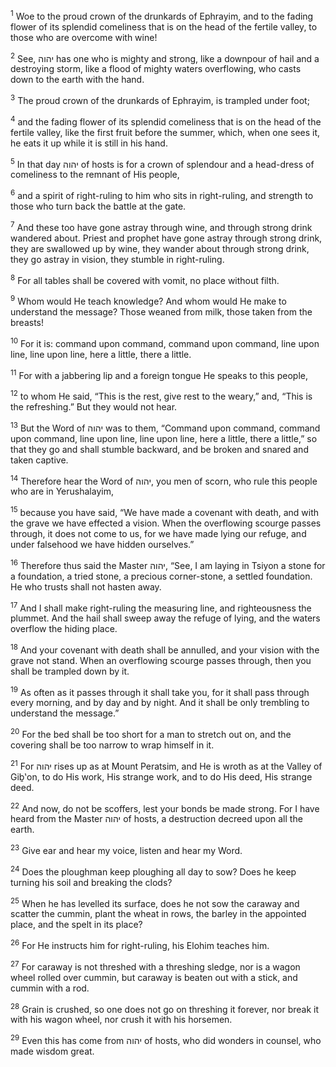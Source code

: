 <sup>1</sup> Woe to the proud crown of the drunkards of Ephrayim, and to the fading flower of its splendid comeliness that is on the head of the fertile valley, to those who are overcome with wine!

<sup>2</sup> See, יהוה has one who is mighty and strong, like a downpour of hail and a destroying storm, like a flood of mighty waters overflowing, who casts down to the earth with the hand.

<sup>3</sup> The proud crown of the drunkards of Ephrayim, is trampled under foot;

<sup>4</sup> and the fading flower of its splendid comeliness that is on the head of the fertile valley, like the first fruit before the summer, which, when one sees it, he eats it up while it is still in his hand.

<sup>5</sup> In that day יהוה of hosts is for a crown of splendour and a head-dress of comeliness to the remnant of His people,

<sup>6</sup> and a spirit of right-ruling to him who sits in right-ruling, and strength to those who turn back the battle at the gate.

<sup>7</sup> And these too have gone astray through wine, and through strong drink wandered about. Priest and prophet have gone astray through strong drink, they are swallowed up by wine, they wander about through strong drink, they go astray in vision, they stumble in right-ruling.

<sup>8</sup> For all tables shall be covered with vomit, no place without filth.

<sup>9</sup> Whom would He teach knowledge? And whom would He make to understand the message? Those weaned from milk, those taken from the breasts!

<sup>10</sup> For it is: command upon command, command upon command, line upon line, line upon line, here a little, there a little.

<sup>11</sup> For with a jabbering lip and a foreign tongue He speaks to this people,

<sup>12</sup> to whom He said, “This is the rest, give rest to the weary,” and, “This is the refreshing.” But they would not hear.

<sup>13</sup> But the Word of יהוה was to them, “Command upon command, command upon command, line upon line, line upon line, here a little, there a little,” so that they go and shall stumble backward, and be broken and snared and taken captive.

<sup>14</sup> Therefore hear the Word of יהוה, you men of scorn, who rule this people who are in Yerushalayim,

<sup>15</sup> because you have said, “We have made a covenant with death, and with the grave we have effected a vision. When the overflowing scourge passes through, it does not come to us, for we have made lying our refuge, and under falsehood we have hidden ourselves.”

<sup>16</sup> Therefore thus said the Master יהוה, “See, I am laying in Tsiyon a stone for a foundation, a tried stone, a precious corner-stone, a settled foundation. He who trusts shall not hasten away.

<sup>17</sup> And I shall make right-ruling the measuring line, and righteousness the plummet. And the hail shall sweep away the refuge of lying, and the waters overflow the hiding place.

<sup>18</sup> And your covenant with death shall be annulled, and your vision with the grave not stand. When an overflowing scourge passes through, then you shall be trampled down by it.

<sup>19</sup> As often as it passes through it shall take you, for it shall pass through every morning, and by day and by night. And it shall be only trembling to understand the message.”

<sup>20</sup> For the bed shall be too short for a man to stretch out on, and the covering shall be too narrow to wrap himself in it.

<sup>21</sup> For יהוה rises up as at Mount Peratsim, and He is wroth as at the Valley of Giḇ‛on, to do His work, His strange work, and to do His deed, His strange deed.

<sup>22</sup> And now, do not be scoffers, lest your bonds be made strong. For I have heard from the Master יהוה of hosts, a destruction decreed upon all the earth.

<sup>23</sup> Give ear and hear my voice, listen and hear my Word.

<sup>24</sup> Does the ploughman keep ploughing all day to sow? Does he keep turning his soil and breaking the clods?

<sup>25</sup> When he has levelled its surface, does he not sow the caraway and scatter the cummin, plant the wheat in rows, the barley in the appointed place, and the spelt in its place?

<sup>26</sup> For He instructs him for right-ruling, his Elohim teaches him.

<sup>27</sup> For caraway is not threshed with a threshing sledge, nor is a wagon wheel rolled over cummin, but caraway is beaten out with a stick, and cummin with a rod.

<sup>28</sup> Grain is crushed, so one does not go on threshing it forever, nor break it with his wagon wheel, nor crush it with his horsemen.

<sup>29</sup> Even this has come from יהוה of hosts, who did wonders in counsel, who made wisdom great.

